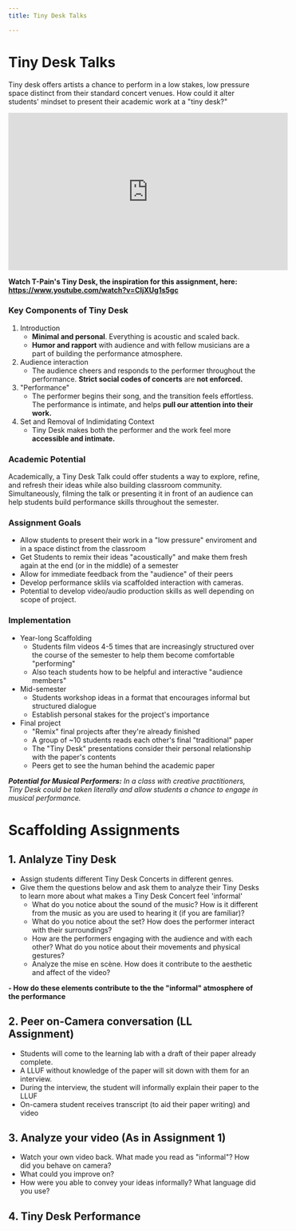 ```yaml
---
title: Tiny Desk Talks

---
```


# Tiny Desk Talks 
Tiny desk offers artists a chance to perform in a low stakes, low pressure space distinct from their standard concert venues. How could it alter students' mindset to present their academic work at a "tiny desk?"
<iframe width="560" height="315" src="https://www.youtube.com/embed/l-JEdcOGuzQ" title="YouTube video player" frameborder="0" allow="accelerometer; autoplay; clipboard-write; encrypted-media; gyroscope; picture-in-picture" allowfullscreen></iframe>

**Watch T-Pain's Tiny Desk, the inspiration for this assignment, here: https://www.youtube.com/watch?v=CIjXUg1s5gc**

###  Key Components of Tiny Desk
1. Introduction
    -  **Minimal and personal**. Everything is acoustic and scaled back. 
    -  **Humor and rapport** with audience and with fellow musicians are a part of building the performance atmosphere.
3. Audience interaction
    - The audience cheers and responds to the performer throughout the performance. **Strict social codes of concerts** are **not enforced.** 
5. "Performance"
    - The performer begins their song, and the transition feels effortless. The performance is intimate, and helps **pull our attention into their work.**
7. Set and Removal of Indimidating Context
    - Tiny Desk makes both the performer and the work feel more **accessible and intimate.** 

 

### Academic Potential 
Academically, a Tiny Desk Talk could offer students a way to explore, refine, and refresh their ideas while also building classroom community. Simultaneously, filming the talk or presenting it in front of an audience can help students build performance skills throughout the semester. 


### Assignment Goals
- Allow students to present their work in a "low pressure" enviroment and in a space distinct from the classroom
- Get Students to remix their ideas "acoustically" and make them fresh again at the end (or in the middle) of a semester 
- Allow for immediate feedback from the "audience" of their peers
- Develop performance sklils via scaffolded interaction with cameras. 
- Potential to develop video/audio production skills as well depending on scope of project. 

### Implementation
- Year-long Scaffolding
    - Students film videos 4-5 times that are increasingly structured over the course of the semester to help them become comfortable "performing"
    - Also teach students how to be helpful and interactive  "audience members"
- Mid-semester
    - Students  workshop ideas in a format that encourages informal but structured dialogue
    - Establish personal stakes for the project's importance
- Final project
    - "Remix" final projects after they're already finished
    - A group of ~10 students reads each other's final "traditional" paper 
    - The "Tiny Desk" presentations consider their personal relationship with the paper's contents
    - Peers get to see the human behind the academic paper

***Potential for Musical Performers:** In a class with creative practitioners, Tiny Desk could be taken literally and allow students a chance to engage in musical performance.*


# Scaffolding Assignments
## 1. Anlalyze Tiny Desk
- Assign students different Tiny Desk Concerts in different genres. 
- Give them the questions below and ask them to analyze their Tiny Desks to learn more about what makes a Tiny Desk Concert feel 'informal'
    - What do you notice about the sound of the music? How is it different from the music as you are used to hearing it (if you are familiar)?
    - What do you notice about the set? How does the performer interact with their surroundings?
    - How are the performers engaging with the audience and with each other? What do you notice about their movements and physical gestures? 
    - Analyze the mise en scène. How does it contribute to the aesthetic and affect of the video?

**- How do these elements contribute to the the "informal" atmosphere of the performance**
## 2. Peer on-Camera conversation (LL Assignment)
- Students will come to the learning lab with a draft of their paper already complete. 
- A LLUF without knowledge of the paper will sit down with them for an interview. 
- During the interview, the student will informally explain their paper to the LLUF  
- On-camera student receives transcript (to aid their paper writing) and video

## 3. Analyze your video (As in Assignment 1)
-  Watch your own video back. What made you read as "informal"? How did you behave on camera?  
-  What could you improve on? 
- How were you able to convey your ideas informally? What language did you use? 

## 4. Tiny Desk Performance










